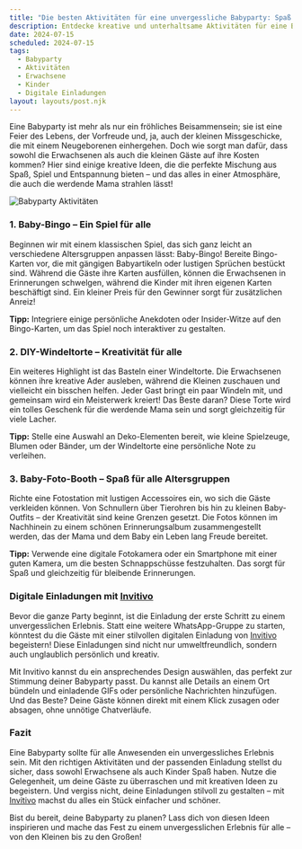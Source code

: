 ```yaml
---
title: "Die besten Aktivitäten für eine unvergessliche Babyparty: Spaß für Groß und Klein!"
description: Entdecke kreative und unterhaltsame Aktivitäten für eine Babyparty, die sowohl Erwachsene als auch Kinder begeistern. Vergiss nicht die stilvollen digitalen Einladungen von Invitivo!
date: 2024-07-15
scheduled: 2024-07-15
tags:
  - Babyparty
  - Aktivitäten
  - Erwachsene
  - Kinder
  - Digitale Einladungen
layout: layouts/post.njk
---
```


Eine Babyparty ist mehr als nur ein fröhliches Beisammensein; sie ist eine Feier des Lebens, der Vorfreude und, ja, auch der kleinen Missgeschicke, die mit einem Neugeborenen einhergehen. Doch wie sorgt man dafür, dass sowohl die Erwachsenen als auch die kleinen Gäste auf ihre Kosten kommen? Hier sind einige kreative Ideen, die die perfekte Mischung aus Spaß, Spiel und Entspannung bieten – und das alles in einer Atmosphäre, die auch die werdende Mama strahlen lässt!

![Babyparty Aktivitäten](/img/babyparty-activities.webp)

### 1. **Baby-Bingo – Ein Spiel für alle**

Beginnen wir mit einem klassischen Spiel, das sich ganz leicht an verschiedene Altersgruppen anpassen lässt: Baby-Bingo! Bereite Bingo-Karten vor, die mit gängigen Babyartikeln oder lustigen Sprüchen bestückt sind. Während die Gäste ihre Karten ausfüllen, können die Erwachsenen in Erinnerungen schwelgen, während die Kinder mit ihren eigenen Karten beschäftigt sind. Ein kleiner Preis für den Gewinner sorgt für zusätzlichen Anreiz!

**Tipp:** Integriere einige persönliche Anekdoten oder Insider-Witze auf den Bingo-Karten, um das Spiel noch interaktiver zu gestalten.

### 2. **DIY-Windeltorte – Kreativität für alle**

Ein weiteres Highlight ist das Basteln einer Windeltorte. Die Erwachsenen können ihre kreative Ader ausleben, während die Kleinen zuschauen und vielleicht ein bisschen helfen. Jeder Gast bringt ein paar Windeln mit, und gemeinsam wird ein Meisterwerk kreiert! Das Beste daran? Diese Torte wird ein tolles Geschenk für die werdende Mama sein und sorgt gleichzeitig für viele Lacher.

**Tipp:** Stelle eine Auswahl an Deko-Elementen bereit, wie kleine Spielzeuge, Blumen oder Bänder, um der Windeltorte eine persönliche Note zu verleihen.

### 3. **Baby-Foto-Booth – Spaß für alle Altersgruppen**

Richte eine Fotostation mit lustigen Accessoires ein, wo sich die Gäste verkleiden können. Von Schnullern über Tierohren bis hin zu kleinen Baby-Outfits – der Kreativität sind keine Grenzen gesetzt. Die Fotos können im Nachhinein zu einem schönen Erinnerungsalbum zusammengestellt werden, das der Mama und dem Baby ein Leben lang Freude bereitet.

**Tipp:** Verwende eine digitale Fotokamera oder ein Smartphone mit einer guten Kamera, um die besten Schnappschüsse festzuhalten. Das sorgt für Spaß und gleichzeitig für bleibende Erinnerungen.

### **Digitale Einladungen mit [Invitivo](https://invitivo.com/create)**

Bevor die ganze Party beginnt, ist die Einladung der erste Schritt zu einem unvergesslichen Erlebnis. Statt eine weitere WhatsApp-Gruppe zu starten, könntest du die Gäste mit einer stilvollen digitalen Einladung von [Invitivo](https://invitivo.com) begeistern! Diese Einladungen sind nicht nur umweltfreundlich, sondern auch unglaublich persönlich und kreativ.

Mit Invitivo kannst du ein ansprechendes Design auswählen, das perfekt zur Stimmung deiner Babyparty passt. Du kannst alle Details an einem Ort bündeln und einladende GIFs oder persönliche Nachrichten hinzufügen. Und das Beste? Deine Gäste können direkt mit einem Klick zusagen oder absagen, ohne unnötige Chatverläufe.

### **Fazit**

Eine Babyparty sollte für alle Anwesenden ein unvergessliches Erlebnis sein. Mit den richtigen Aktivitäten und der passenden Einladung stellst du sicher, dass sowohl Erwachsene als auch Kinder Spaß haben. Nutze die Gelegenheit, um deine Gäste zu überraschen und mit kreativen Ideen zu begeistern. Und vergiss nicht, deine Einladungen stilvoll zu gestalten – mit [Invitivo](https://invitivo.com) machst du alles ein Stück einfacher und schöner.

Bist du bereit, deine Babyparty zu planen? Lass dich von diesen Ideen inspirieren und mache das Fest zu einem unvergesslichen Erlebnis für alle – von den Kleinen bis zu den Großen!
